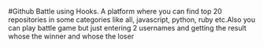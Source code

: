 #Github Battle using Hooks.
A platform where you can find top 20 repositories in some categories like all, javascript, python, ruby etc.Also you can play battle game but just entering 2 usernames and getting the result whose the winner and whose the loser

